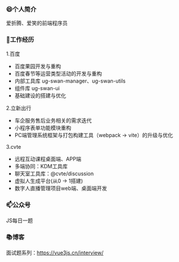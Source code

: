 ### 😄个人简介

爱折腾、爱笑的前端程序员

### 🔭工作经历

1.百度
- 百度果园开发与重构
- 百度春节等运营类型活动的开发与重构
- 内部工具库 ug-swan-manager、ug-swan-utils
- 组件库 ug-swan-ui
- 基础建设的搭建与优化

2.立新出行
- 车企服务售后业务相关的需求迭代
- 小程序表单功能模块重构
- PC端管理系统框架与打包构建工具（webpack -> vite）的升级与优化

3.cvte
- 远程互动课程桌面端、APP端
- 多端协同：KDM工具库
- 聊天室工具库：@cvte/discussion
- 虚拟人生成平台(从0 -> 1搭建)
- 数字人直播管理项目web端、桌面端开发

### 📫公众号

JS每日一题

### 📚博客

面试题系列：https://vue3js.cn/interview/

